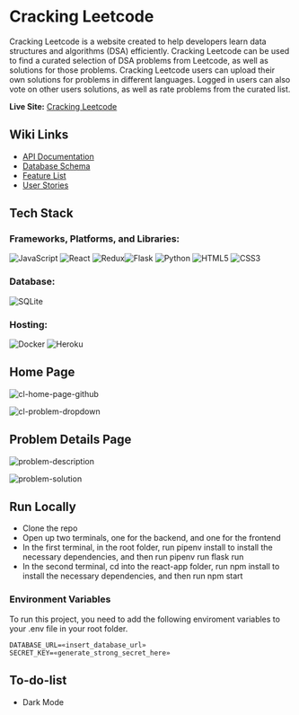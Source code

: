 # Cracking Leetcode

Cracking Leetcode is a website created to help developers learn data structures and algorithms (DSA) efficiently. Cracking Leetcode can be used to find a curated selection of DSA problems from Leetcode, as well as solutions for those problems. Cracking Leetcode users can upload their own solutions for problems in different languages. Logged in users can also vote on other users solutions, as well as rate problems from the curated list.

**Live Site:** [Cracking Leetcode](https://cracking-leetcode.herokuapp.com/)

## Wiki Links
- [API Documentation](https://github.com/AZensky/Cracking-Leetcode/wiki/API-Routes)
- [Database Schema](https://github.com/AZensky/Cracking-Leetcode/wiki/Database-Schema)
- [Feature List](https://github.com/AZensky/Cracking-Leetcode/wiki/Feature-List)
- [User Stories](https://github.com/AZensky/Cracking-Leetcode/wiki/User-Stories)

## Tech Stack

### Frameworks, Platforms, and Libraries:

![JavaScript](https://img.shields.io/badge/javascript-%23323330.svg?style=for-the-badge&logo=javascript&logoColor=%23F7DF1E) ![React](https://img.shields.io/badge/react-%2320232a.svg?style=for-the-badge&logo=react&logoColor=%2361DAFB) ![Redux](https://img.shields.io/badge/redux-%23593d88.svg?style=for-the-badge&logo=redux&logoColor=white)![Flask](https://img.shields.io/badge/flask-%23000.svg?style=for-the-badge&logo=flask&logoColor=white) ![Python](https://img.shields.io/badge/python-3670A0?style=for-the-badge&logo=python&logoColor=ffdd54)
 ![HTML5](https://img.shields.io/badge/html5-%23E34F26.svg?style=for-the-badge&logo=html5&logoColor=white) ![CSS3](https://img.shields.io/badge/css3-%231572B6.svg?style=for-the-badge&logo=css3&logoColor=white)
 
### Database: 

![SQLite](https://img.shields.io/badge/sqlite-%2307405e.svg?style=for-the-badge&logo=sqlite&logoColor=white)

### Hosting:

![Docker](https://img.shields.io/badge/docker-%230db7ed.svg?style=for-the-badge&logo=docker&logoColor=white)
![Heroku](https://img.shields.io/badge/heroku-%23430098.svg?style=for-the-badge&logo=heroku&logoColor=white)

## Home Page

![cl-home-page-github](https://user-images.githubusercontent.com/95510710/188288848-6b2447cf-55ab-4702-9f95-18e285b64c9b.png)

![cl-problem-dropdown](https://user-images.githubusercontent.com/95510710/188288871-db4bb3b2-9781-4864-8486-a023203f3177.png)

## Problem Details Page

![problem-description](https://user-images.githubusercontent.com/95510710/188288885-bf6d8895-a73c-459c-9f10-0e75738d36c0.png)

![problem-solution](https://user-images.githubusercontent.com/95510710/188288888-a53c5420-e861-447d-888d-7874e7f40b00.png)

## Run Locally

- Clone the repo
- Open up two terminals, one for the backend, and one for the frontend
- In the first terminal, in the root folder, run pipenv install to install the necessary dependencies, and then run pipenv run flask run
- In the second terminal, cd into the react-app folder, run npm install to install the necessary dependencies, and then run npm start

### Environment Variables

To run this project, you need to add the following enviroment variables to your .env file in your root folder.

```
DATABASE_URL=«insert_database_url»
SECRET_KEY=«generate_strong_secret_here»
```

## To-do-list

- Dark Mode
